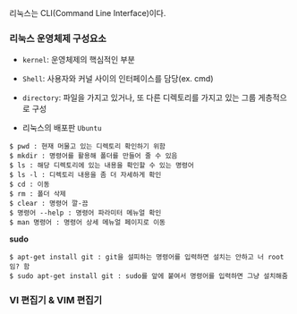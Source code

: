 리눅스는 CLI(Command Line Interface)이다.

### 리눅스 운영체제 구성요소
- ```kernel```: 운영체제의 핵심적인 부분
- ```Shell```: 사용자와 커널 사이의 인터페이스를 담당(ex. cmd)
- ```directory```: 파일을 가지고 있거나, 또 다른 디렉토리를 가지고 있는 그룹 게층적으로 구성

- 리눅스의 배포판 ```Ubuntu```

```
$ pwd : 현재 머물고 있는 디렉토리 확인하기 위함
$ mkdir : 명령어를 활용해 폴더를 만들어 줄 수 있음
$ ls : 해당 디렉토리에 있는 내용을 확인할 수 있는 명령어
$ ls -l : 디렉토리 내용을 좀 더 자세하게 확인
$ cd : 이동
$ rm : 폴더 삭제
$ clear : 명령어 깔-끔
$ 명령어 --help : 명령어 파라미터 메뉴얼 확인
$ man 명령어 : 명령어 상세 메뉴얼 페이지로 이동
```

**sudo**  
```
$ apt-get install git : git을 설피하는 명령어를 입력하면 설치는 안하고 너 root임? 함
$ sudo apt-get install git : sudo를 앞에 붙여서 명령어를 입력하면 그냥 설치해줌
```

### VI 편집기 & VIM 편집기
